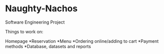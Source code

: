 # Naughty-Nachos
Software Engineering Project


Things to work on:

Homepage
*Reservation
*Menu
*Ordering online/adding to cart
*Payment methods
*Database, datasets and reports
